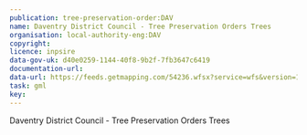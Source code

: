```yaml
---
publication: tree-preservation-order:DAV
name: Daventry District Council - Tree Preservation Orders Trees
organisation: local-authority-eng:DAV
copyright: 
licence: inpsire
data-gov-uk: d40e0259-1144-40f8-9b2f-7fb3647c6419
documentation-url: 
data-url: https://feeds.getmapping.com/54236.wfsx?service=wfs&version=1.0.0&request=getcapabilities&typename=tpo_tree&outputFormat=GML2
task: gml
key: 
---
```


Daventry District Council - Tree Preservation Orders Trees
